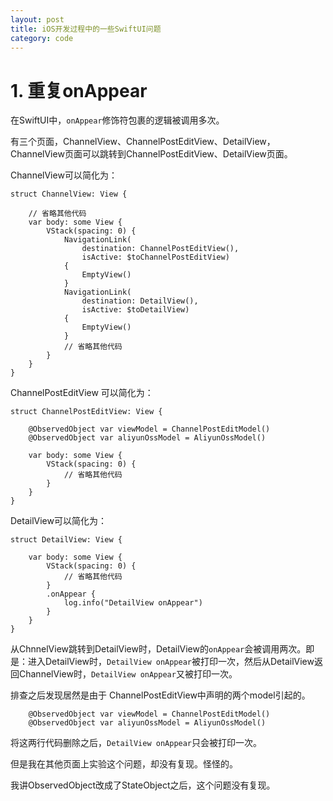 ```yaml
---
layout: post
title: iOS开发过程中的一些SwiftUI问题
category: code
---
```


# 1. 重复onAppear

在SwiftUI中，`onAppear`修饰符包裹的逻辑被调用多次。

有三个页面，ChannelView、ChannelPostEditView、DetailView，ChannelView页面可以跳转到ChannelPostEditView、DetailView页面。

ChannelView可以简化为：

```
struct ChannelView: View {
    
    // 省略其他代码
    var body: some View {
        VStack(spacing: 0) {
            NavigationLink(
                destination: ChannelPostEditView(), 
                isActive: $toChannelPostEditView) 
            {
                EmptyView()
            }
            NavigationLink(
                destination: DetailView(),
                isActive: $toDetailView)
            {
                EmptyView()
            }
            // 省略其他代码
        }
    }
}
```

ChannelPostEditView 可以简化为：

```
struct ChannelPostEditView: View {
    
    @ObservedObject var viewModel = ChannelPostEditModel()
    @ObservedObject var aliyunOssModel = AliyunOssModel()
    
    var body: some View {
        VStack(spacing: 0) {
            // 省略其他代码
        }
    }
}
```

DetailView可以简化为：

```
struct DetailView: View {
            
    var body: some View {
        VStack(spacing: 0) {
            // 省略其他代码
        }
        .onAppear {
            log.info("DetailView onAppear")
        }
    }
}
```

从ChnnelView跳转到DetailView时，DetailView的`onAppear`会被调用两次。即是：进入DetailView时，`DetailView onAppear`被打印一次，然后从DetailView返回ChannelView时，`DetailView onAppear`又被打印一次。

排查之后发现居然是由于 ChannelPostEditView中声明的两个model引起的。

```
    @ObservedObject var viewModel = ChannelPostEditModel()
    @ObservedObject var aliyunOssModel = AliyunOssModel()
```

将这两行代码删除之后，`DetailView onAppear`只会被打印一次。

但是我在其他页面上实验这个问题，却没有复现。怪怪的。

我讲ObservedObject改成了StateObject之后，这个问题没有复现。